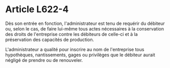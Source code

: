 # Article L622-4

Dès son entrée en fonction, l'administrateur est tenu de requérir du débiteur ou, selon le cas, de faire lui-même tous actes nécessaires à la conservation des droits de l'entreprise contre les débiteurs de celle-ci et à la préservation des capacités de production.

L'administrateur a qualité pour inscrire au nom de l'entreprise tous hypothèques, nantissements, gages ou privilèges que le débiteur aurait négligé de prendre ou de renouveler.
